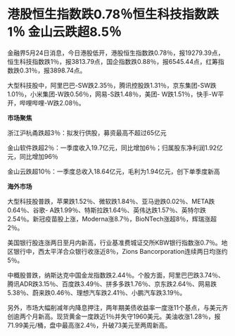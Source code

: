 # 港股恒生指数跌0.78％恒生科技指数跌1％ 金山云跌超8.5％

金融界5月24日消息，今日港股低开，港股恒生指数跌0.78％，报19279.39点，恒生科技指数跌1％，报3813.79点，国企指数跌0.88％，报6545.44点，红筹指数跌0.31％，报3898.74点。

大型科技股中，阿里巴巴-SW跌2.35％，腾讯控股跌1.31％，京东集团-SW跌1.01％，小米集团-W跌0.56％，网易-S跌1.48％，美团-
W跌1.51％，快手-W平开，哔哩哔哩-W跌2.08％。

**市场聚焦**

浙江沪杭甬跌超3％：拟发行供股，募资最高不超过65亿元

金山软件跌超2％：一季度收入19.7亿元，同比增加6％；归属股东净利润1.92亿元，同比增加96％

金山云跌超10％：一季度总收入18.64亿元，毛利为1.94亿元，创下单季度新高

**海外市场**

大型科技股普跌，苹果跌1.52％、微软跌1.84％、亚马逊跌0.02％、META跌0.64％、谷歌-
A跌1.99％、特斯拉跌1.64％、英伟达跌1.57％、英特尔跌2.54％。新冠疫苗股上涨，Moderna涨8.7％，BioNTech涨超8％，辉瑞涨超2％。

美国银行股连涨两日至月内新高，行业基准费城证交所KBW银行指数涨0.7％。地区银行中，西太平洋合众银行收涨近8％，Zions
Bancorporation连续两日均涨约5％。

中概股普跌，纳斯达克中国金龙指数跌2.44％。个股方面，阿里巴巴跌3.74％、腾讯ADR跌3.15％、百度跌3.49％、拼多多跌1.76％、京东跌2.64％、网易跌5.38％、蔚来跌0.46％、理想汽车跌2.41％、小鹏汽车跌3.19％。

另外，市场大幅削减年内降息押注，两年期美债收益率一度涨11个基点，与美元齐创逾两个月新高。现货黄金一度跌近1％并失守1960美元。美油收涨1.28％，报71.99美元/桶，盘中最高涨2.4％，升破73美元至两周新高。

